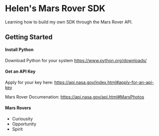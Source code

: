 # Helen's Mars Rover SDK
Learning how to build my own SDK through the Mars Rover API. 

## Getting Started

#### Install Python

Download Python for your system 
https://www.python.org/downloads/

#### Get an API Key

Apply for your key here: https://api.nasa.gov/index.html#apply-for-an-api-key

Mars Rover Documenation: https://api.nasa.gov/api.html#MarsPhotos

#### Mars Rovers

- Curiousity
- Opportunity
- Spirit


